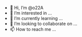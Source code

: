 - 👋 Hi, I’m @o22A
- 👀 I’m interested in ...
- 🌱 I’m currently learning ...
- 💞️ I’m looking to collaborate on ...
- 📫 How to reach me ...

<!---
o22A/o22A is a ✨ special ✨ repository because its `README.md` (this file) appears on your GitHub profile.
You can click the Preview link to take a look at your changes.
--->
